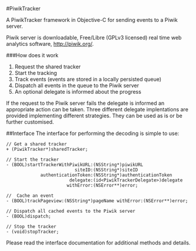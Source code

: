 #PiwikTracker

A PiwikTracker framework in Objective-C for sending events to a Piwik server.
 
Piwik server is downloadable, Free/Libre (GPLv3 licensed) real time web analytics software, http://piwik.org/.
 
###How does it work
 
1. Request the shared tracker 
2. Start the tracking
3. Track events (events are stored in a locally persisted queue)
4. Dispatch all events in the queue to the Piwik server
5. An optional delegate is informed about the progress
 
If the request to the Piwik server fails the delegate is informed an appropriate action can be taken. Three different delegate implentations are provided implementing different strategies. They can be used as is or be further customised.
 
##Interface
The interface for performing the decoding is simple to use:

	// Get a shared tracker
	+ (PiwikTracker*)sharedTracker;

	// Start the tracker
	- (BOOL)startTrackerWithPiwikURL:(NSString*)piwikURL 
                          	  siteID:(NSString*)siteID 
                 authenticationToken:(NSString*)authenticationToken
                            delegate:(id<PiwikTrackerDelegate>)delegate
                           withError:(NSError**)error;
                           
    //  Cache an event
    - (BOOL)trackPageview:(NSString*)pageName withError:(NSError**)error;
    
    // Dispatch all cached events to the Piwik server
    - (BOOL)dispatch;

	// Stop the tracker
	- (void)stopTracker;

Please read the interface documentation for additional methods and details.



